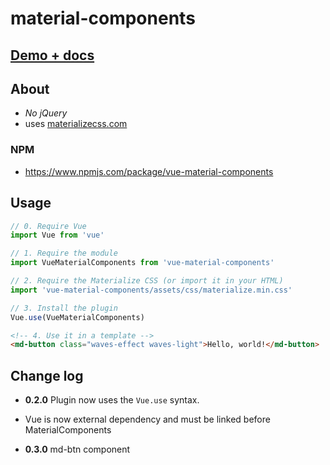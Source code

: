 # material-components

## [Demo + docs](http://appcomponents.org/material-components/)

## About

* *No jQuery*
* uses [materializecss.com](http://materializecss.com)

### NPM

* https://www.npmjs.com/package/vue-material-components

## Usage

```js
// 0. Require Vue
import Vue from 'vue'

// 1. Require the module
import VueMaterialComponents from 'vue-material-components'

// 2. Require the Materialize CSS (or import it in your HTML)
import 'vue-material-components/assets/css/materialize.min.css'

// 3. Install the plugin
Vue.use(VueMaterialComponents)
```

```html
<!-- 4. Use it in a template -->
<md-button class="waves-effect waves-light">Hello, world!</md-button>
```

## Change log

* **0.2.0** Plugin now uses the `Vue.use` syntax.

* Vue is now external dependency and must be linked before MaterialComponents

* **0.3.0** md-btn component
